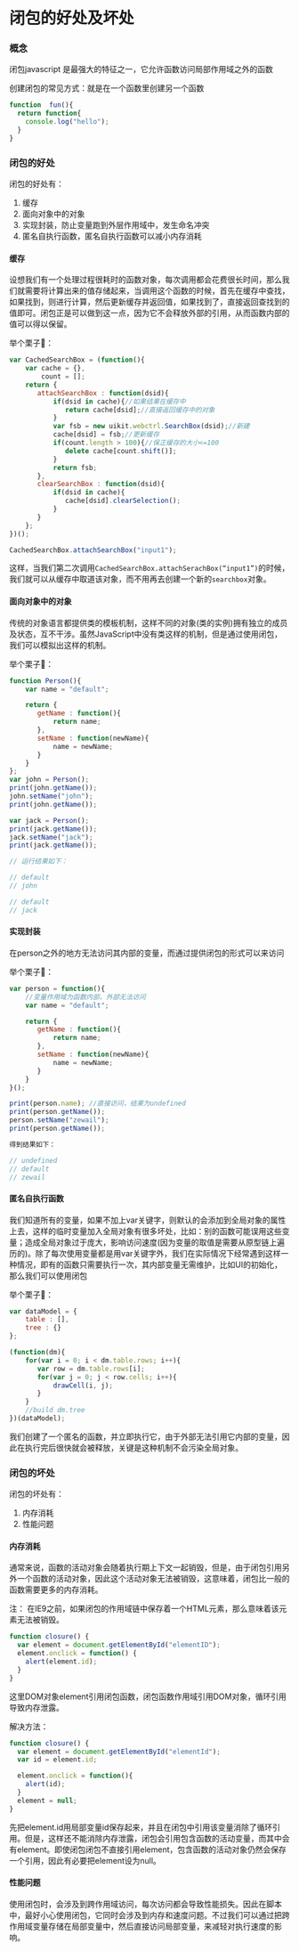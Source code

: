 # 闭包的好处及坏处

### 概念
闭包javascript 是最强大的特征之一，它允许函数访问局部作用域之外的函数

创建闭包的常见方式：就是在一个函数里创建另一个函数
```js
function  fun(){
  return function{
    console.log("hello");
  }
}
```

### 闭包的好处

闭包的好处有：
1. 缓存
2. 面向对象中的对象
3. 实现封装，防止变量跑到外层作用域中，发生命名冲突
4. 匿名自执行函数，匿名自执行函数可以减小内存消耗

#### 缓存

设想我们有一个处理过程很耗时的函数对象，每次调用都会花费很长时间，那么我们就需要将计算出来的值存储起来，当调用这个函数的时候，首先在缓存中查找，如果找到，则进行计算，然后更新缓存并返回值，如果找到了，直接返回查找到的值即可。闭包正是可以做到这一点，因为它不会释放外部的引用，从而函数内部的值可以得以保留。

举个栗子🌰：

```javascript
var CachedSearchBox = (function(){    
    var cache = {},    
        count = [];    
    return {    
       attachSearchBox : function(dsid){    
           if(dsid in cache){//如果结果在缓存中    
              return cache[dsid];//直接返回缓存中的对象    
           }    
           var fsb = new uikit.webctrl.SearchBox(dsid);//新建    
           cache[dsid] = fsb;//更新缓存    
           if(count.length > 100){//保正缓存的大小<=100    
              delete cache[count.shift()];    
           }    
           return fsb;          
       },    
       clearSearchBox : function(dsid){    
           if(dsid in cache){    
              cache[dsid].clearSelection();      
           }    
       }    
    };    
})();

CachedSearchBox.attachSearchBox("input1");  
```
这样，当我们第二次调用`CachedSearchBox.attachSerachBox(“input1”)`的时候，我们就可以从缓存中取道该对象，而不用再去创建一个新的`searchbox`对象。

#### 面向对象中的对象

传统的对象语言都提供类的模板机制，这样不同的对象(类的实例)拥有独立的成员及状态，互不干涉。虽然JavaScript中没有类这样的机制，但是通过使用闭包，我们可以模拟出这样的机制。

举个栗子🌰：

```javascript
function Person(){    
    var name = "default";       

    return {    
       getName : function(){    
           return name;    
       },    
       setName : function(newName){    
           name = newName;    
       }    
    }    
};
var john = Person();    
print(john.getName());    
john.setName("john");    
print(john.getName());    

var jack = Person();    
print(jack.getName());    
jack.setName("jack");    
print(jack.getName());    

// 运行结果如下：  

// default  
// john

// default  
// jack  
```

#### 实现封装

在person之外的地方无法访问其内部的变量，而通过提供闭包的形式可以来访问

举个栗子🌰：

```javascript
var person = function(){    
    //变量作用域为函数内部，外部无法访问    
    var name = "default";       

    return {    
       getName : function(){    
           return name;    
       },    
       setName : function(newName){    
           name = newName;    
       }    
    }    
}();    

print(person.name); //直接访问，结果为undefined    
print(person.getName());    
person.setName("zewail");    
print(person.getName());    

得到结果如下：  

// undefined  
// default  
// zewail
```

#### 匿名自执行函数

我们知道所有的变量，如果不加上var关键字，则默认的会添加到全局对象的属性上去，这样的临时变量加入全局对象有很多坏处，比如：别的函数可能误用这些变量；造成全局对象过于庞大，影响访问速度(因为变量的取值是需要从原型链上遍历的)。除了每次使用变量都是用var关键字外，我们在实际情况下经常遇到这样一种情况，即有的函数只需要执行一次，其内部变量无需维护，比如UI的初始化，那么我们可以使用闭包

举个栗子🌰：

```javascript
var dataModel = {    
    table : [],    
    tree : {}    
};    

(function(dm){    
    for(var i = 0; i < dm.table.rows; i++){    
       var row = dm.table.rows[i];    
       for(var j = 0; j < row.cells; i++){    
           drawCell(i, j);    
       }    
    }    
    //build dm.tree      
})(dataModel);
```
我们创建了一个匿名的函数，并立即执行它，由于外部无法引用它内部的变量，因此在执行完后很快就会被释放，关键是这种机制不会污染全局对象。

### 闭包的坏处
闭包的坏处有：
1. 内存消耗
2. 性能问题

#### 内存消耗

通常来说，函数的活动对象会随着执行期上下文一起销毁，但是，由于闭包引用另外一个函数的活动对象，因此这个活动对象无法被销毁，这意味着，闭包比一般的函数需要更多的内存消耗。

注： 在IE9之前，如果闭包的作用域链中保存着一个HTML元素，那么意味着该元素无法被销毁。
```javascript
function closure() {
  var element = document.getElementById("elementID");
  element.onclick = function() {
    alert(element.id);
  }
}
 ```
这里DOM对象element引用闭包函数，闭包函数作用域引用DOM对象，循环引用导致内存泄露。

解决方法：
```javascript
function closure() {
  var element = document.getElementById("elementId");
  var id = element.id;

  element.onclick = function(){
    alert(id);
  }
  element = null;
}
```
先把element.id用局部变量id保存起来，并且在闭包中引用该变量消除了循环引用。但是，这样还不能消除内存泄露，闭包会引用包含函数的活动变量，而其中会有element。即使闭包闭包不直接引用element，包含函数的活动对象仍然会保存一个引用，因此有必要把element设为null。

#### 性能问题

使用闭包时，会涉及到跨作用域访问，每次访问都会导致性能损失。因此在脚本中，最好小心使用闭包，它同时会涉及到内存和速度问题。不过我们可以通过把跨作用域变量存储在局部变量中，然后直接访问局部变量，来减轻对执行速度的影响。
